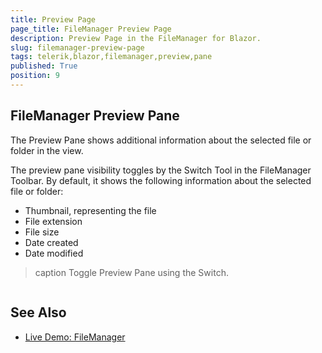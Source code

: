 ```yaml
---
title: Preview Page
page_title: FileManager Preview Page
description: Preview Page in the FileManager for Blazor.
slug: filemanager-preview-page
tags: telerik,blazor,filemanager,preview,pane
published: True
position: 9
---
```


## FileManager Preview Pane

The Preview Pane shows additional information about the selected file or folder in the view.

The preview pane visibility toggles by the Switch Tool in the FileManager Toolbar. By default, it shows the following information about the selected file or folder:

* Thumbnail, representing the file
* File extension
* File size
* Date created
* Date modified

>caption Toggle Preview Pane using the Switch.

````CSHTML
````

## See Also

  * [Live Demo: FileManager](https://demos.telerik.com/blazor-ui/filemanager/overview)